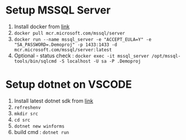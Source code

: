 # Setup MSSQL Server

1. Install docker from [link](https://docs.docker.com/get-docker/)
1. `docker pull mcr.microsoft.com/mssql/server`
1. `docker run --name mssql_server -e "ACCEPT_EULA=Y" -e "SA_PASSWORD=.Demoproj" -p 1433:1433 -d mcr.microsoft.com/mssql/server:latest`
1. Optional - status check : `docker exec -it mssql_server /opt/mssql-tools/bin/sqlcmd -S localhost -U sa -P .Demoproj`


# Setup dotnet on VSCODE

1. Install latest dotnet sdk from [link](https://dotnet.microsoft.com/en-us/download)
1. `refreshenv`
1. `mkdir src`
1. `cd src`
1. `dotnet new winforms`
1. build cmd : `dotnet run`